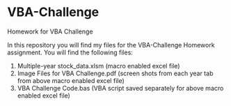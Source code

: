 # VBA-Challenge
Homework for VBA Challenge

In this repository you will find my files for the VBA-Challenge Homework assignment.  You will find the following files:

1. Multiple-year stock_data.xlsm (macro enabled excel file)
2. Image Files for VBA Challenge.pdf (screen shots from each year tab from above macro enabled excel file)
3. VBA Challenge Code.bas (VBA script saved separately for above macro enabled excel file)





